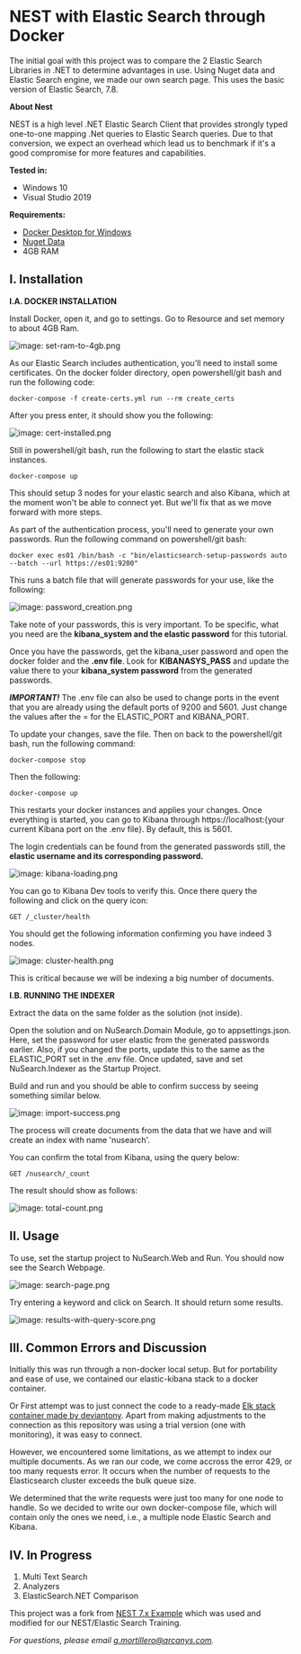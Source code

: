 # **NEST with Elastic Search through Docker**

The initial goal with this project was to compare the 2 Elastic Search Libraries in .NET to determine advantages in use. Using Nuget data and Elastic Search engine, we made our own search page. This uses the basic version of Elastic Search, 7.8.

**About Nest**

NEST is a high level .NET Elastic Search Client that provides strongly typed one-to-one mapping .Net queries to Elastic Search queries. Due to that conversion, we expect an overhead which lead us to benchmark if it's a good compromise for more features and capabilities.

**Tested in:**
- Windows 10
- Visual Studio 2019

**Requirements:**

- [Docker Desktop for Windows](https://docs.docker.com/get-docker/)
- [Nuget Data](https://nusearch.blob.core.windows.net/dump/nuget-data-jul-2017.zip)
- 4GB RAM

## I. Installation

**I.A. DOCKER INSTALLATION**

Install Docker, open it, and go to settings. Go to Resource and set memory to about 4GB Ram.

![image: set-ram-to-4gb.png](Images/set-ram-to-4gb.png)

As our Elastic Search includes authentication, you'll need to install some certificates. On the docker folder directory, open powershell/git bash and run the following code:

    docker-compose -f create-certs.yml run --rm create_certs

After you press enter, it should show you the following:

![image: cert-installed.png](Images/cert-installed.png)

Still in powershell/git bash, run the following to start the elastic stack instances.

    docker-compose up

This should setup 3 nodes for your elastic search and also Kibana, which at the moment won't be able to connect yet. But we'll fix that as we move forward with more steps.

As part of the authentication process, you'll need to generate your own passwords. Run the following command on powershell/git bash:

    docker exec es01 /bin/bash -c "bin/elasticsearch-setup-passwords auto --batch --url https://es01:9200"

This runs a batch file that will generate passwords for your use, like the following:

![image: password_creation.png](Images/password_creation.png)

Take note of your passwords, this is very important. To be specific, what you need are the **kibana_system and the elastic password** for this tutorial.

Once you have the passwords, get the kibana_user password and open the docker folder and the **.env file**. Look for **KIBANASYS_PASS** and update the value there to your **kibana_system password** from the generated passwords. 

***IMPORTANT!*** The .env file can also be used to change ports in the event that you are already using the default ports of 9200 and 5601. Just change the values after the = for the ELASTIC_PORT and KIBANA_PORT.

To update your changes, save the file. Then on back to the powershell/git bash, run the following command:

    docker-compose stop

Then the following:

    docker-compose up
    
This restarts your docker instances and applies your changes. Once everything is started, you can go to Kibana through https://localhost:{your current Kibana port on the .env file}. By default, this is 5601.

The login credentials can be found from the generated passwords still, the **elastic username and its corresponding password.**

![image: kibana-loading.png](Images/kibana-loading.png)

You can go to Kibana Dev tools to verify this. Once there query the following and click on the query icon:

    GET /_cluster/health

You should get the following information confirming you have indeed 3 nodes. 

![image: cluster-health.png](Images/cluster-health.png)

This is critical because we will be indexing a big number of documents.

**I.B. RUNNING THE INDEXER**

Extract the data on the same folder as the solution (not inside).

Open the solution and on NuSearch.Domain Module, go to appsettings.json. Here, set the password for user elastic from the generated passwords earlier. Also, if you changed the ports, update this to the same as the ELASTIC_PORT set in the .env file. Once updated, save and set NuSearch.Indexer as the Startup Project. 

Build and run and you should be able to confirm success by seeing something similar below.

![image: import-success.png](Images/import-success.png)

The process will create documents from the data that we have and will create an index with name 'nusearch'.

You can confirm the total from Kibana, using the query below:

    GET /nusearch/_count

The result should show as follows:

![image: total-count.png](Images/total-count.png)

## II. Usage
To use, set the startup project to NuSearch.Web and Run. You should now see the Search Webpage.

![image: search-page.png](Images/search-page.png)

Try entering a keyword and click on Search. It should return some results.

![image: results-with-query-score.png](Images/results-with-query-score.png)

## III. Common Errors and Discussion

Initially this was run through a non-docker local setup. But for portability and ease of use, we contained our elastic-kibana stack to a docker container.

Or First attempt was to just connect the code to a ready-made [Elk stack container made by deviantony](https://github.com/deviantony/docker-elk). Apart from making adjustments to the connection as this repository was using a trial version (one with monitoring), it was easy to connect. 

However, we encountered some limitations, as we attempt to index our multiple documents. As we ran our code, we come accross the error 429, or too many requests error. It occurs when the number of requests to the Elasticsearch cluster exceeds the bulk queue size.

We determined that the write requests were just too many for one node to handle. So we decided to write our own docker-compose file, which will contain only the ones we need, i.e., a multiple node Elastic Search and Kibana.

## IV. In Progress

 1. Multi Text Search 
 2. Analyzers
 3. ElasticSearch.NET Comparison

This project was a fork from [NEST 7.x Example](https://github.com/elastic/elasticsearch-net-example/tree/7.x) which was used and modified for our NEST/Elastic Search Training.

*For questions, please email g.mortillero@arcanys.com.*
